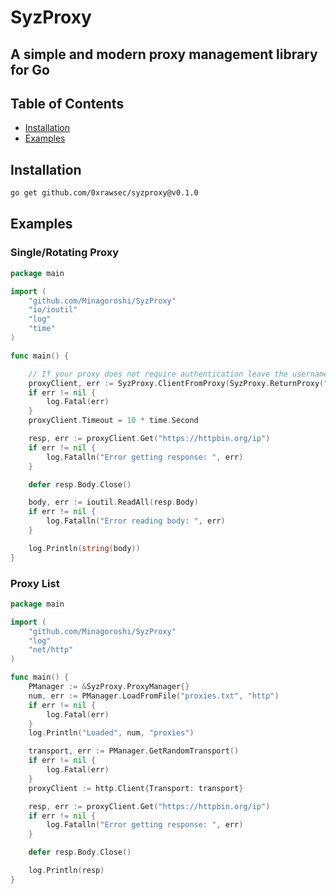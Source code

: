 # SyzProxy
## A simple and modern proxy management library for Go

## Table of Contents
- [Installation](#installation)
- [Examples](#examples)

## Installation
```bash
go get github.com/0xrawsec/syzproxy@v0.1.0
```

## Examples
### Single/Rotating Proxy
```go
package main

import (
	"github.com/Minagoroshi/SyzProxy"
	"io/ioutil"
	"log"
	"time"
)

func main() {

	// If your proxy does not require authentication leave the username and password empty ("")
	proxyClient, err := SyzProxy.ClientFromProxy(SyzProxy.ReturnProxy("proxy.example.host", 12345, "username", "password"))
	if err != nil {
		log.Fatal(err)
	}
	proxyClient.Timeout = 10 * time.Second

	resp, err := proxyClient.Get("https://httpbin.org/ip")
	if err != nil {
		log.Fatalln("Error getting response: ", err)
	}

	defer resp.Body.Close()

	body, err := ioutil.ReadAll(resp.Body)
	if err != nil {
		log.Fatalln("Error reading body: ", err)
	}

	log.Println(string(body))
}

```

### Proxy List
```go
package main

import (
	"github.com/Minagoroshi/SyzProxy"
	"log"
	"net/http"
)

func main() {
	PManager := &SyzProxy.ProxyManager{}
	num, err := PManager.LoadFromFile("proxies.txt", "http")
	if err != nil {
		log.Fatal(err)
	}
	log.Println("Loaded", num, "proxies")

	transport, err := PManager.GetRandomTransport()
	if err != nil {
		log.Fatal(err)
	}
	proxyClient := http.Client{Transport: transport}

	resp, err := proxyClient.Get("https://httpbin.org/ip")
	if err != nil {
		log.Fatalln("Error getting response: ", err)
	}

	defer resp.Body.Close()

	log.Println(resp)
}

```

